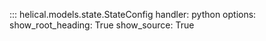 ::: helical.models.state.StateConfig
    handler: python
    options:
      show_root_heading: True
      show_source: True